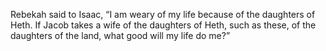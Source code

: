 Rebekah said to Isaac, “I am weary of my life because of the daughters of Heth. If Jacob takes a wife of the daughters of Heth, such as these, of the daughters of the land, what good will my life do me?”